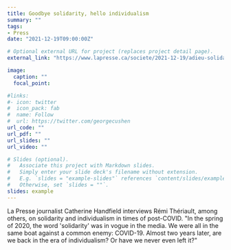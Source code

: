 ```yaml
---
title: Goodbye solidarity, hello individualism
summary: ""
tags:
- Press
date: "2021-12-19T09:00:00Z"

# Optional external URL for project (replaces project detail page).
external_link: "https://www.lapresse.ca/societe/2021-12-19/adieu-solidarite-rebonjour-individualisme.php"

image:
  caption: ""
  focal_point:

#links:
#- icon: twitter
#  icon_pack: fab
#  name: Follow
#  url: https://twitter.com/georgecushen
url_code: ""
url_pdf: ""
url_slides: ""
url_video: ""

# Slides (optional).
#   Associate this project with Markdown slides.
#   Simply enter your slide deck's filename without extension.
#   E.g. `slides = "example-slides"` references `content/slides/example-slides.md`.
#   Otherwise, set `slides = ""`.
slides: example
---
```


La Presse journalist Catherine Handfield interviews Rémi Thériault, among others, on solidarity and individualism in times of post-COVID. "In the spring of 2020, the word 'solidarity' was in vogue in the media. We were all in the same boat against a common enemy: COVID-19. Almost two years later, are we back in the era of individualism? Or have we never even left it?"
